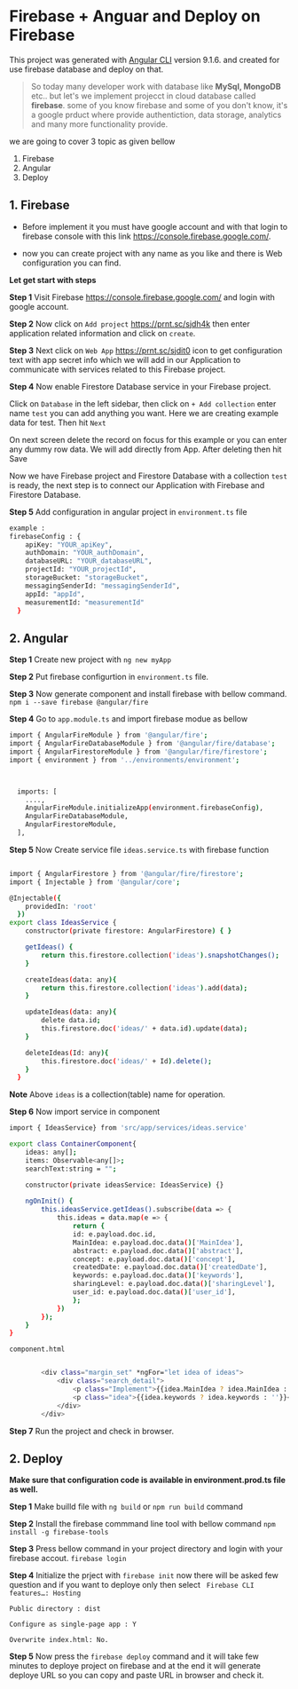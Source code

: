 # Firebase + Anguar and Deploy on Firebase

This project was generated with [Angular CLI](https://github.com/angular/angular-cli) version 9.1.6. and created for use firebase database and deploy on that.

> So today many developer work with database like **MySql, MongoDB** etc.. but let's we implement projecct in cloud database called **firebase**.
some of you know firebase and some of you don't know, it's a google prduct where provide authentiction, data storage, analytics and many more functionality provide.


we are going to cover 3 topic as given bellow

1. Firebase
2. Angular 
3. Deploy

## 1. Firebase

- Before implement it you must have google account and with that login to firebase console with this link https://console.firebase.google.com/.

- now you can create project with any name as you like and there is Web configuration you can find.

**Let get start with steps**

**Step 1** Visit Firebase  https://console.firebase.google.com/ and login with google account.

**Step 2** Now click on `Add project` https://prnt.sc/sjdh4k  then enter application related information and click on `create`.

**Step 3** Next click on `Web App` https://prnt.sc/sjdit0 icon to get configuration text with app secret info which we will add in our Application to communicate with services related to this Firebase project.

**Step 4** Now enable Firestore Database service in your Firebase project.

Click on `Database` in the left sidebar, then click on `+ Add collection` enter name `test` you can add anything you want. Here we are creating example data for test. Then hit `Next`

On next screen delete the record on focus for this example or you can enter any dummy row data. We will add directly from App. After deleting then hit Save

Now we have Firebase project and Firestore Database with a collection `test` is ready, the next step is to connect our Application with Firebase and Firestore Database.


**Step 5** Add configuration in angular project in `environment.ts` file

```sh
example : 
firebaseConfig : {
    apiKey: "YOUR_apiKey",
    authDomain: "YOUR_authDomain",
    databaseURL: "YOUR_databaseURL",
    projectId: "YOUR_projectId",
    storageBucket: "storageBucket",
    messagingSenderId: "messagingSenderId",
    appId: "appId",
    measurementId: "measurementId"
  }
```


## 2. Angular

**Step 1** Create new project with `ng new myApp`

**Step 2** Put firebase configurtion in `environment.ts`  file.

**Step 3** Now generate component and install firebase with bellow command.
`npm i --save firebase @angular/fire`

**Step 4**  Go to `app.module.ts` and import firebase modue as bellow
```sh
import { AngularFireModule } from '@angular/fire';
import { AngularFireDatabaseModule } from '@angular/fire/database';
import { AngularFirestoreModule } from '@angular/fire/firestore';
import { environment } from '../environments/environment';



  imports: [
    ....,
    AngularFireModule.initializeApp(environment.firebaseConfig),
    AngularFireDatabaseModule,
    AngularFirestoreModule,
  ],
```

**Step 5**  Now Create  service file `ideas.service.ts` with firebase function
```sh

import { AngularFirestore } from '@angular/fire/firestore';
import { Injectable } from '@angular/core';

@Injectable({
    providedIn: 'root'
  })
export class IdeasService {
    constructor(private firestore: AngularFirestore) { }

    getIdeas() {
        return this.firestore.collection('ideas').snapshotChanges();
    }

    createIdeas(data: any){
        return this.firestore.collection('ideas').add(data);
    }

    updateIdeas(data: any){
        delete data.id;
        this.firestore.doc('ideas/' + data.id).update(data);
    }

    deleteIdeas(Id: any){
        this.firestore.doc('ideas/' + Id).delete();
    }
  }
  ```
**Note** Above `ideas` is a collection(table) name for operation.

**Step 6** Now import service in component


```sh
import { IdeasService} from 'src/app/services/ideas.service'    

export class ContainerComponent{
    ideas: any[];
    items: Observable<any[]>;
    searchText:string = "";

    constructor(private ideasService: IdeasService) {}
    
    ngOnInit() {
        this.ideasService.getIdeas().subscribe(data => {
            this.ideas = data.map(e => {
                return {
                id: e.payload.doc.id,
                MainIdea: e.payload.doc.data()['MainIdea'],
                abstract: e.payload.doc.data()['abstract'],
                concept: e.payload.doc.data()['concept'],
                createdDate: e.payload.doc.data()['createdDate'],
                keywords: e.payload.doc.data()['keywords'],
                sharingLevel: e.payload.doc.data()['sharingLevel'],
                user_id: e.payload.doc.data()['user_id'],
                };
            })
        });
    }
}
```

`component.html`
```sh

        <div class="margin_set" *ngFor="let idea of ideas">
            <div class="search_detail">
                <p class="Implement">{{idea.MainIdea ? idea.MainIdea : ''}}</p>
                <p class="idea">{{idea.keywords ? idea.keywords : ''}}</p>
            </div>
        </div>
```


**Step 7** Run the project and check in browser.

## 2. Deploy

**Make sure that configuration code is available in environment.prod.ts file as well.**

  **Step 1**  Make builld file with `ng build` or `npm run build` command

  **Step 2** Install the firebase commmand line tool with bellow command
           `npm install -g firebase-tools`

  **Step 3**  Press bellow command in your project directory and login with your firebase accout.
          `firebase login`

  **Step 4** Initialize the prject with `firebase init`
           now there will be asked few question and if you want to deploye only then select 
          ` Firebase CLI features…: Hosting`

   `Public directory : dist`

   `Configure as single-page app : Y`

   `Overwrite index.html: No.`
 

   **Step 5**   Now press the `firebase deploy` command and it will take few minutes to deploye project on firebase and at the end
   it will generate deploye URL so you can copy and paste URL in browser and check it.

